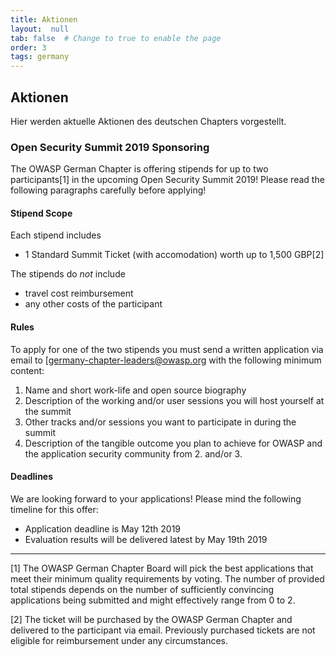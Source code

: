 ```yaml
---
title: Aktionen
layout:  null
tab: false  # Change to true to enable the page
order: 3
tags: germany
---
```


## Aktionen

Hier werden aktuelle Aktionen des deutschen Chapters vorgestellt.

### Open Security Summit 2019 Sponsoring

The OWASP German Chapter is offering stipends for up to two
participants[1] in the upcoming Open Security Summit 2019! Please read
the following paragraphs carefully before applying!

#### Stipend Scope

Each stipend includes
- 1 Standard Summit Ticket (with accomodation) worth up to 1,500 GBP[2]

The stipends do *not* include
- travel cost reimbursement
- any other costs of the participant

#### Rules

To apply for one of the two stipends you must send a written application
via email to [germany-chapter-leaders@owasp.org with the following
minimum content:

1. Name and short work-life and open source biography
2. Description of the working and/or user sessions you will host
   yourself at the summit
3. Other tracks and/or sessions you want to participate in during the
   summit
4. Description of the tangible outcome you plan to achieve for OWASP and
   the application security community from 2. and/or 3.


#### Deadlines

We are looking forward to your applications! Please mind the following
timeline for this offer:

* Application deadline is May 12th 2019
* Evaluation results will be delivered latest by May 19th 2019

---

[1] The OWASP German Chapter Board will pick the best applications that
meet their minimum quality requirements by voting. The number of
provided total stipends depends on the number of sufficiently convincing
applications being submitted and might effectively range from 0 to 2.

[2] The ticket will be purchased by the OWASP German Chapter and
delivered to the participant via email. Previously purchased tickets are
not eligible for reimbursement under any circumstances.
